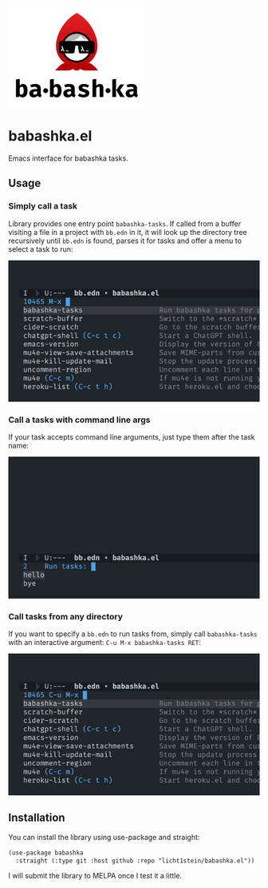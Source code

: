 <img src="https://raw.githubusercontent.com/babashka/babashka/master/logo/babashka.svg" widht="200px" height="200px">

# babashka.el
Emacs interface for babashka tasks.

## Usage

### Simply call a task
Library provides one entry point `babashka-tasks`. If called from a buffer visiting a file in a project with `bb.edn` in it, it will look up the directory tree recursively until `bb.edn` is found, parses it for tasks and offer a menu to select a task to run:

![](./videos/1-simple.gif)

### Call a tasks with command line args
If your task accepts command line arguments, just type them after the task name:

![](./videos/3-args.gif)

### Call tasks from any directory
If you want to specify a `bb.edn` to run tasks from, simply call `babashka-tasks` with an interactive argument: `C-u M-x babashka-tasks RET`:

![](./videos/2-interactive.gif)

## Installation
You can install the library using use-package and straight:

```elisp
(use-package babashka
  :straight (:type git :host github :repo "licht1stein/babashka.el"))
```

I will submit the library to MELPA once I test it a little.




